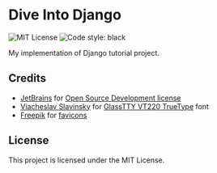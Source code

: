 # Dive Into Django
![MIT License](https://img.shields.io/github/license/JustKappaMan/Dive-Into-Django)
![Code style: black](https://img.shields.io/badge/code%20style-black-black)

My implementation of Django tutorial project.

## Credits
* [JetBrains](https://www.jetbrains.com) for [Open Source Development license](https://www.jetbrains.com/community/opensource)
* [Viacheslav Slavinsky](https://github.com/svofski) for [GlassTTY VT220 TrueType](http://sensi.org/~svo/glasstty) font
* [Freepik](https://www.flaticon.com/authors/freepik) for [favicons](https://www.flaticon.com/free-icon/binary-code_2742024)

## License
This project is licensed under the MIT License.
